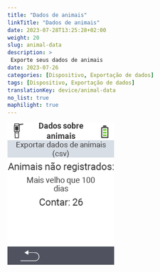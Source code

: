 ```yaml
---
title: "Dados de animais"
linkTitle: "Dados de animais"
date: 2023-07-28T13:25:28+02:00
weight: 20
slug: animal-data
description: >
 Exporte seus dados de animais
date: 2023-07-26
categories: [Dispositivo, Exportação de dados]
tags: [Dispositivo, Exportação de dados]
translationKey: device/animal-data
no_list: true
maphilight: true
---
```

<img src="animal-data.png" alt="VitalControl Data management" title="Data management" usemap="#workmap" class="maphilight" />

<map name="workmap">
  <area shape="rect" coords="2,40,238,80" alt="Export animal data (csv)" title="Exporte seus dados de animais&#10;Clique com o mouse: abrir documentação" href="/pt/docs/data-export/usb-drive/">

  <area shape="rect" coords="2,80,238,200" alt="Unregister animals" title="Especifique a idade a partir da qual os animais devem ser desregistrados&#10;Clique com o mouse: abrir documentação" href="/pt/docs/device/data-management/animal-data/unregister-animal/">

  <area shape="rect" coords="2,282,120,319" alt="Back" title="Todas as informações e instruções para exportar dados de animais podem ser encontradas aqui&#10;Clique com o mouse: abrir documentação" href="/pt/docs/device/data-management/">
</map>
